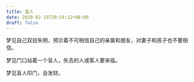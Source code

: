 ```yaml
---
title: 盲人
date: 2020-02-15T20:54:12+08:00
draft: false
---
```


梦见自己双目失明，预示着不可相信自己的亲属和朋友，对妻子和孩子也不要相信。

梦见门口站着一个盲人，失去的人或客人要来临。

梦见盲人叩门，会发财。